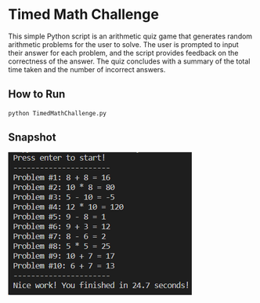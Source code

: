 # Timed Math Challenge

This simple Python script is an arithmetic quiz game that generates random arithmetic problems for the user to solve. The user is prompted to input their answer for each problem, and the script provides feedback on the correctness of the answer. The quiz concludes with a summary of the total time taken and the number of incorrect answers.


## How to Run

```
python TimedMathChallenge.py
```

## Snapshot 

![Alt text](image.png)
